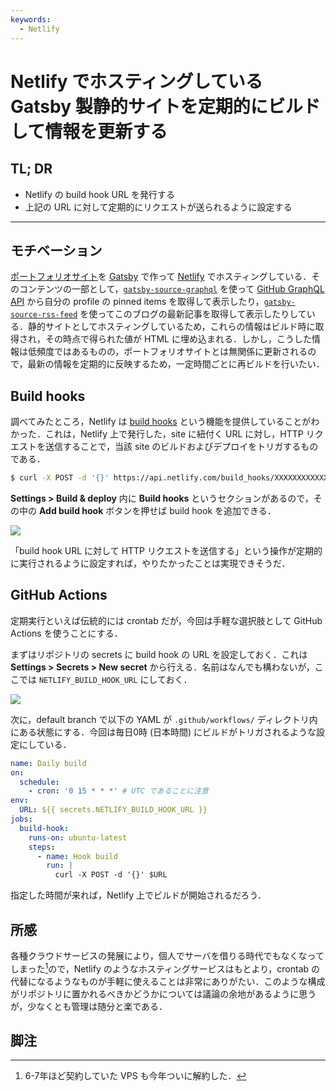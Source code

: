 ```yaml
---
keywords:
  - Netlify
---
```


# Netlify でホスティングしている Gatsby 製静的サイトを定期的にビルドして情報を更新する

## TL; DR

- Netlify の build hook URL を発行する
- 上記の URL に対して定期的にリクエストが送られるように設定する

---

## モチベーション

[ポートフォリオサイト](https://ryota-ka.me/)を [Gatsby](https://gatsbyjs.com/) で作って [Netlify](https://www.netlify.com/) でホスティングしている．そのコンテンツの一部として，[`gatsby-source-graphql`](https://www.gatsbyjs.com/plugins/gatsby-source-graphql/) を使って [GitHub GraphQL API](https://docs.github.com/en/free-pro-team@latest/graphql) から自分の profile の pinned items を取得して表示したり，[`gatsby-source-rss-feed`](https://www.gatsbyjs.com/plugins/gatsby-source-rss-feed/) を使ってこのブログの最新記事を取得して表示したりしている．静的サイトとしてホスティングしているため，これらの情報はビルド時に取得され，その時点で得られた値が HTML に埋め込まれる．しかし，こうした情報は低頻度ではあるものの，ポートフォリオサイトとは無関係に更新されるので，最新の情報を定期的に反映するため，一定時間ごとに再ビルドを行いたい．

## Build hooks

調べてみたところ，Netlify は [build hooks](https://docs.netlify.com/configure-builds/build-hooks/) という機能を提供していることがわかった．これは，Netlify 上で発行した，site に紐付く URL に対し，HTTP リクエストを送信することで，当該 site のビルドおよびデプロイをトリガするものである．

```sh
$ curl -X POST -d '{}' https://api.netlify.com/build_hooks/XXXXXXXXXXXXXXX
```

**Settings > Build & deploy** 内に **Build hooks** というセクションがあるので，その中の **Add build hook** ボタンを押せば build hook を追加できる．

![](https://gyazo.com/083a4d3358e3712115244890b1823aae.png)

「build hook URL に対して HTTP リクエストを送信する」という操作が定期的に実行されるように設定すれば，やりたかったことは実現できそうだ．

## GitHub Actions

定期実行といえば伝統的には crontab だが，今回は手軽な選択肢として GitHub Actions を使うことにする．

まずはリポジトリの secrets に build hook の URL を設定しておく．これは **Settings > Secrets > New secret** から行える．名前はなんでも構わないが，ここでは `NETLIFY_BUILD_HOOK_URL` にしておく．

![](https://gyazo.com/d548ba8a8d604e7cb019fd65802472f4.png)

次に，default branch で以下の YAML が `.github/workflows/` ディレクトリ内にある状態にする．今回は毎日0時 (日本時間) にビルドがトリガされるような設定にしている．

```yaml filename=.github/workflows/daily.yml
name: Daily build
on:
  schedule:
    - cron: '0 15 * * *' # UTC であることに注意
env:
  URL: ${{ secrets.NETLIFY_BUILD_HOOK_URL }}
jobs:
  build-hook:
    runs-on: ubuntu-latest
    steps:
      - name: Hook build
        run: |
          curl -X POST -d '{}' $URL
```

指定した時間が来れば，Netlify 上でビルドが開始されるだろう．

## 所感

各種クラウドサービスの発展により，個人でサーバを借りる時代でもなくなってしまった[^1]ので，Netlify のようなホスティングサービスはもとより，crontab の代替になるようなものが手軽に使えることは非常にありがたい．このような構成がリポジトリに置かれるべきかどうかについては議論の余地があるように思うが，少なくとも管理は随分と楽である．

## 脚注

[^1]: 6-7年ほど契約していた VPS も今年ついに解約した．
